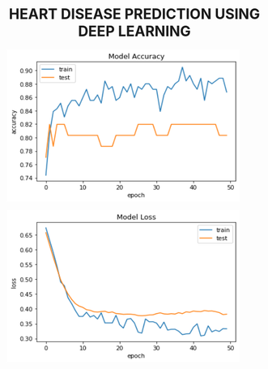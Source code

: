 <div align="center">

  <h1 align="center">HEART DISEASE PREDICTION USING DEEP LEARNING</h1>

</div>

<p align="left">
  <img width="460" height="300" src="images/pien.png">
</p>


<p align="left">
  <img width="460" height="300" src="images/pienpien.png">
</p>
